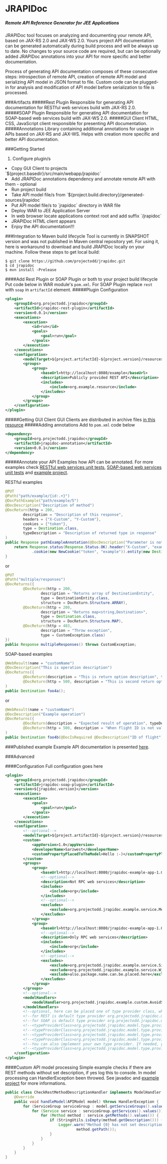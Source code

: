 # JRAPIDoc
##### Remote API Reference Generator for JEE Applications
JRAPIDoc tool focuses on analyzing and documenting your remote API, based on JAX-RS 2.0 and JAX-WS 2.0. Yours project API documentation can be generated automatically during build process and will be always up to date. No changes to your source code are required, but can be optionally added JRAPIDoc annotations into your API for more specific and better documentation.

Process of generating API documentation composes of these consecutive steps: introspection of remote API, creation of remote API model and serializing API model in JSON format to file. Custom code can be plugged-in for analysis and modification of API model before serialization to file is processed.

###Artifacts
#####Rest Plugin
Responsible for generating API documentation for RESTful web services build with JAX-RS 2.0.
#####SOAP Plugin
Responsible for generating API documentation for SOAP-based web services build with JAX-WS 2.0.
#####GUI Client
HTML, CSS, JavaScript client responsible for presenting API documentation.
#####Annotations
Library containing additional annotations for usage in APIs based on JAX-RS and JAX-WS. Helps with creation more specific and better API documentation.

###Getting Started
1. Configure plugin/s
<li>Copy GUI Client to projects `${project.basedir}/src/main/webapp/jrapidoc`</li>
<li>Add JRAPIDoc annotations dependency and annotate remote API with them - optional</li>
<li>Run project build</li>
<li>Take API model file/s from `${project.build.directory}/generated-sources/jrapidoc`</li>
<li>Put API model file/s to `jrapidoc` directory in WAR file</li>
<li>Deploy WAR to JEE Application Server</li>
<li>In web browser locate applications context root and add suffix `/jrapidoc`</li>
<li>JRAPIDoc HTML client appears</li>
<li>Enjoy the API documentation!!!</li>

###Integration to Maven build lifecycle
Tool is currently in SNAPSHOT version and was not published in Maven central repository yet. For using it, here is workaround to download and build JRAPIDoc locally on your machine. Follow these steps to get local build:
```
$ git clone https://github.com/projectodd/jrapidoc.git
$ cd jrapidoc
$ mvn install -Prelease
```
####Add Rest Plugin or SOAP Plugin or both to your project build lifecycle
Put code below in WAR module's `pom.xml`. For SOAP Plugin replace `rest` with `soap` in `artifactId` element.
#####Plugin Configuration
```xml
<plugin>
    <groupId>org.projectodd.jrapidoc</groupId>
    <artifactId>jrapidoc-rest-plugin</artifactId>
    <version>0.0.1</version>
    <executions>
        <execution>
            <id>run</id>
            <goals>
                <goal>run</goal>
            </goals>
        </execution>
    </executions>
    <configuration>
        <modelTarget>${project.artifactId}-${project.version}/resources</modelTarget> <!-- target/example-1.0/resources -->
        <groups>
            <group>
                <baseUrl>http://localhost:8080/example</baseUrl>
                <description>Publicly provided REST API</description>
                <includes>
                    <include>org.example.resource</include>
                </includes>
            </group>
        </groups>
    </configuration>
</plugin>
```
#####Getting GUI Client
GUI Clients are distributed in archive files [in this resource](jrapidoc-gui/output)
#####Adding annotations
Add to `pom.xml` code below
```xml
<dependency>
    <groupId>org.projectodd.jrapidoc</groupId>
    <artifactId>jrapidoc-annotation</artifactId>
    <version>0.0.1</version>
</dependency>
```
#####Annotate your API
Examples how API can be annotated. For more examples check [RESTful web services unit tests](jrapidoc-rest-plugin/src/test/java), [SOAP-based web services unit tests](jrapidoc-soap-plugin/src/test/java) and [example project](https://github.com/sarzwest/jrapidoc-example-app).

RESTful examples
```java
@PUT
@Path("path/example/{id:.+}")
@DocPathExample("path/example/5")
@DocDescription("Description of method")
@DocReturn(http = 200,
        description = "Description of this response",
        headers = {"X-Custom", "Y-Custom"},
        cookies = {"token"},
        type = Destination.class,
        typeDescription = "Description of returned type in response"
)
public Response pathExampleAnnotation(@DocDescription("Parameter is not required")@DocIsRequired(false)@MatrixParam("matrixParam")String m) {
    return Response.status(Response.Status.OK).header("X-Custom", "example").header("Y-Custom", "example")
            .cookie(new NewCookie("token", "example")).entity(new Destination()).build();
}
```
or
```java
@PUT
@Path("multiple/responses")
@DocReturns({
        @DocReturn(http = 200,
                description = "Returns array of DestinationEntity",
                type = DestinationEntity.class,
                structure = DocReturn.Structure.ARRAY),
        @DocReturn(http = 200,
                description = "Returns map<string,Destination>",
                type = Destination.class,
                structure = DocReturn.Structure.MAP),
        @DocReturn(http = 403,
                description = "Throw exception",
                type = CustomException.class)
})
public Response multipleResponses() throws CustomException;
```
SOAP-based examples
```java
@WebResult(name = "customName")
@DocDescription("This is operation description")
@DocReturns({
        @DocReturn(description = "This is return option description", typeDescription = "Description for return type"),
        @DocReturn(http = 500, description = "This is second return option description", type = AirserviceFault.class, typeDescription = "Description of exception type")}
)
public Destination foo4a();
```
or
```java
@WebResult(name = "customName")
@DocDescription("Example operation")
@DocReturns({
        @DocReturn(description = "Expected result of operation", typeDescription = "Represents flight destination"),
        @DocReturn(http = 500, description = "When flight ID is not valid", type = AirserviceFault.class, typeDescription = "Business logic exception")}
)
public Destination foo4b(@DocIsRequired @DocDescription("ID of flight") @WebParam(mode = WebParam.Mode.INOUT, header = true) Holder<String> flightId)throws AirserviceFault;
```
###Published example
Example API documentation is presented [here](http://sarzwest.github.io/jrapidoc-example-app/).

###Advanced

####Configuration
Full configuration goes here
```xml
<plugin>
    <groupId>org.projectodd.jrapidoc</groupId>
    <artifactId>jrapidoc-soap-plugin</artifactId>
    <version>${jrapidoc.version}</version>
    <executions>
        <execution>
            <goals>
                <goal>run</goal>
            </goals>
        </execution>
    </executions>
    <configuration>
        <!--optional-->
        <modelTarget>${project.artifactId}-${project.version}/resources</modelTarget> <!-- target/jrapidoc-example-app-1.0/resources -->
        <custom>
            <appVersion>1.0</appVersion>
            <developerName>Sarzwest</developerName>
            <customPropertyPlacedToTheModel>Hello :-)</customPropertyPlacedToTheModel>
        </custom>
        <groups>
            <group>
                <baseUrl>http://localhost:8080/jrapidoc-example-app-1.0/jaxws/services</baseUrl>
                <!--optional-->
                <description>Not RPC web services</description>
                <includes>
                    <include>org</include>
                </includes>
                <!--optional-->
                <excludes>
                    <exclude>org.projectodd.jrapidoc.example.service.MessageRPCStyle</exclude>
                </excludes>
            </group>
            <group>
                <baseUrl>http://localhost:8080/jrapidoc-example-app-1.0/jaxws/services/rpc</baseUrl>
                <!--optional-->
                <description>Only RPC web services</description>
                <includes>
                    <include>org</include>
                </includes>
                <!--optional-->
                <excludes>
                    <exclude>org.projectodd.jrapidoc.example.service.Simple</exclude>
                    <exclude>org.projectodd.jrapidoc.example.service.WithJRAPIDocAnnotations</exclude>
                    <exclude>also.package.name.can.be.placed.here</exclude>
                </excludes>
            </group>
        </groups>
        <!--optional-->
        <modelHandlers>
            <modelHandler>org.projectodd.jrapidoc.example.custom.AvoidSoapOneWayMethodsHandler</modelHandler>
        </modelHandlers>
        <!--optional, here can be placed one of type provider class, which is responsible for creating data types -->
        <!--for REST is default type provider org.projectodd.jrapidoc.model.type.provider.JacksonJsonProvider-->
        <!--for SOAP is default type provider org.projectodd.jrapidoc.model.type.provider.JacksonJaxbProvider-->
        <!--<typeProviderClass>org.projectodd.jrapidoc.model.type.provider.JacksonJaxbJsonProvider</typeProviderClass>-->
        <!--<typeProviderClass>org.projectodd.jrapidoc.model.type.provider.JacksonJaxbProvider</typeProviderClass>-->
        <!--<typeProviderClass>org.projectodd.jrapidoc.model.type.provider.JacksonJsonJaxbProvider</typeProviderClass>-->
        <!--<typeProviderClass>org.projectodd.jrapidoc.model.type.provider.JacksonJsonProvider</typeProviderClass>-->
        <!--You can also implement your own type provider. If needed, you have to inherit class below-->
        <!--<typeProviderClass>org.projectodd.jrapidoc.model.type.provider.TypeProvider</typeProviderClass>-->
    </configuration>
</plugin>
```
####Custom API model processing
Simple example checks if there are REST methods without set description, if yes log this to console. In model processing can HandlerException been throwed. See javadoc and [example project](https://github.com/sarzwest/jrapidoc-example-app) for more informations.
```java
public class CheckRestMethodDescriptionHandler implements ModelHandler {
    @Override
    public void handleModel(APIModel model) throws HandlerException {
        for (ServiceGroup serviceGroup : model.getServiceGroups().values()) {
            for (Service service : serviceGroup.getServices().values()) {
                for (Method method : service.getMethods().values()) {
                    if (StringUtils.isEmpty(method.getDescription())) {
                        Logger.warn("Method {0} has not set description",
                                method.getPath());
                    }
                }
            }
        }
    }
}
```
